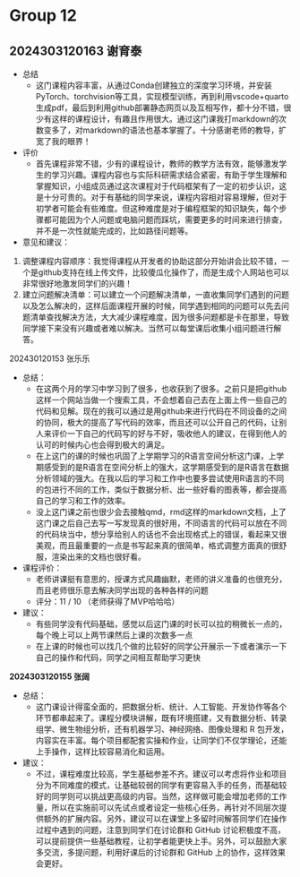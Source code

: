 # Group 12
## 2024303120163 谢育泰
- 总结
  - 这门课程内容丰富，从通过Conda创建独立的深度学习环境，并安装PyTorch、torchvision等工具，实现模型训练，再到利用vscode+quarto生成pdf，最后到利用github部署静态网页以及互相写作，都十分不错，很少有这样的课程设计，有趣且作用很大。通过这门课我打markdown的次数变多了，对markdown的语法也基本掌握了。十分感谢老师的教导，扩宽了我的眼界！
- 评价
  - 首先课程非常不错，少有的课程设计，教师的教学方法有效，能够激发学生的学习兴趣。课程内容也与实际科研需求结合紧密，有助于学生理解和掌握知识，小组成员通过这次课程对于代码框架有了一定的初步认识，这是十分可贵的。对于有基础的同学来说，课程内容相对容易理解，但对于初学者可能会有些难度。但这种难度是对于编程框架的知识缺失，每个步骤都可能因为个人问题或电脑问题而踩坑，需要更多的时间来进行排查，并不是一次性就能完成的，比如路径问题等。
- 意见和建议：
1. 调整课程内容顺序：我觉得课程从开发者的协助这部分开始讲会比较不错，一个是github支持在线上传文件，比较傻瓜化操作了，而是生成个人网站也可以非常很好地激发同学们的兴趣！
2. 建立问题解决清单：可以建立一个问题解决清单，一直收集同学们遇到的问题以及怎么解决的，这样后面课程开展的时候，同学遇到相同的问题可以先去问题清单查找解决方法，大大减少课程难度，因为很多问题都是卡在那里，导致同学接下来没有兴趣或者难以解决。当然可以每堂课后收集小组问题进行解答。

202430120153 张乐乐
- 总结：
  - 在这两个月的学习中学习到了很多，也收获到了很多。之前只是把github这样一个网站当做一个搜索工具，不会想着自己去在上面上传一些自己的代码和见解。现在的我可以通过是用github来进行代码在不同设备的之间的协同，极大的提高了写代码的效率，而且还可以公开自己的代码，让别人来评价一下自己的代码写的好与不好，吸收他人的建议，在得到他人的认可的时候内心也会得到极大的满足。
  - 在上这门的课的时候也巩固了上学期学习的R语言空间分析这门课，上学期感受到的是R语言在空间分析上的强大，这学期感受到的是R语言在数据分析领域的强大。在我以后的学习和工作中也要多尝试使用R语言的不同的包进行不同的工作，类似于数据分析、出一些好看的图表等，都会提高自己的学习和工作的效率。
  - 没上这门课之前也很少会去接触qmd，rmd这样的markdown文档，上了这门课之后自己去写一写发现真的很好用，不同语言的代码可以放在不同的代码块当中，想分享给别人的话也不会出现格式上的错误，看起来又很美观，而且最重要的一点是书写起来真的很简单，格式调整方面真的很舒服，渲染出来的文档也很好看。
- 课程评价：
  - 老师讲课挺有意思的，授课方式风趣幽默，老师的讲义准备的也很充分，而且老师很乐意去解决同学出现的各种各样的问题
  - 评分：11 / 10 （老师获得了MVP哈哈哈）
- 建议：
  - 有些同学没有代码基础，感觉以后这门课的时长可以拉的稍微长一点的，每个晚上可以上两节课然后上课的次数多一点
  - 在上课的时候也可以找几个做的比较好的同学公开展示一下或者演示一下自己的操作和代码，同学之间相互帮助学习更快
  
**2024303120155 张阔**
- 总结：
  - 这门课设计得蛮全面的，把数据分析、统计、人工智能、开发协作等各个环节都串起来了。课程分模块讲解，既有环境搭建，又有数据分析、转录组学、微生物组分析，还有机器学习、神经网络、图像处理和 R 包开发，内容实在丰富。每个项目都配套实操和作业，让同学们不仅学理论，还能上手操作，这样比较容易消化和运用。
- 建议：
  - 不过，课程难度比较高，学生基础参差不齐。建议可以考虑将作业和项目分为不同难度的模式，让基础较弱的同学有更容易入手的任务，而基础较好的同学则可以挑战更高级的内容。当然，这样做可能会增加老师的工作量，所以在实施前可以先试点或者设定一些核心任务，再针对不同层次提供额外的扩展内容。另外，建议可以在课堂上多留时间解答同学们在操作过程中遇到的问题，注意到同学们在讨论群和 GitHub 讨论积极度不高，可以提前提供一些基础教程，让初学者能更快上手。另外，可以鼓励大家多交流，多提问题，利用好课后的讨论群和 GitHub 上的协作，这样效果会更好。
